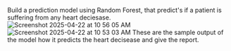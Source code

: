 Build a prediction model using Random Forest, that predict's if a patient is suffering from any heart deciesase.
![Screenshot 2025-04-22 at 10 56 05 AM](https://github.com/user-attachments/assets/17e1d248-a020-4dd0-ae4f-07dcb6bc6396)
![Screenshot 2025-04-22 at 10 53 03 AM](https://github.com/user-attachments/assets/427f6dfd-0a89-458b-8f7e-ea9ce2b1f4f5)
These are the sample output of the model how it predicts the heart decisease and give the report.
